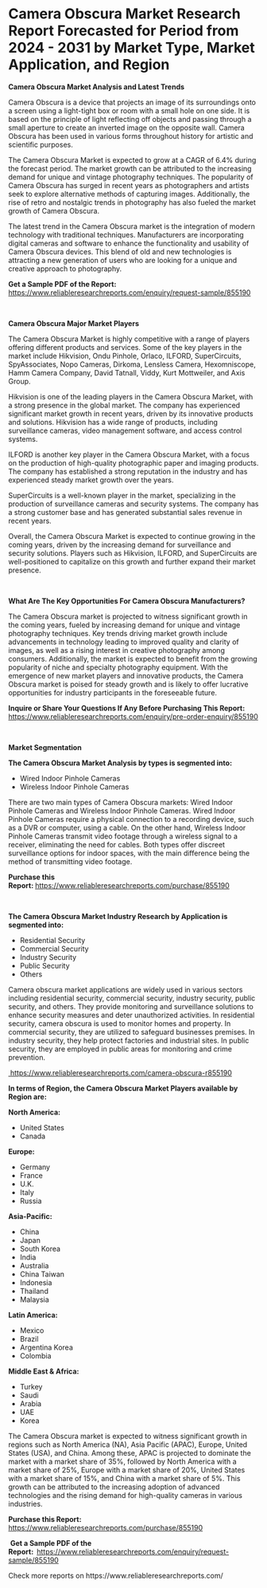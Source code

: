 <p><h1>Camera Obscura Market Research Report Forecasted for Period from 2024 -  2031 by Market Type, Market Application, and Region</h1></p><p><strong>Camera Obscura Market Analysis and Latest Trends</strong></p>
<p><p>Camera Obscura is a device that projects an image of its surroundings onto a screen using a light-tight box or room with a small hole on one side. It is based on the principle of light reflecting off objects and passing through a small aperture to create an inverted image on the opposite wall. Camera Obscura has been used in various forms throughout history for artistic and scientific purposes.</p><p>The Camera Obscura Market is expected to grow at a CAGR of 6.4% during the forecast period. The market growth can be attributed to the increasing demand for unique and vintage photography techniques. The popularity of Camera Obscura has surged in recent years as photographers and artists seek to explore alternative methods of capturing images. Additionally, the rise of retro and nostalgic trends in photography has also fueled the market growth of Camera Obscura.</p><p>The latest trend in the Camera Obscura market is the integration of modern technology with traditional techniques. Manufacturers are incorporating digital cameras and software to enhance the functionality and usability of Camera Obscura devices. This blend of old and new technologies is attracting a new generation of users who are looking for a unique and creative approach to photography.</p></p>
<p><strong>Get a Sample PDF of the Report:&nbsp;</strong> <a href="https://www.reliableresearchreports.com/enquiry/request-sample/855190">https://www.reliableresearchreports.com/enquiry/request-sample/855190</a></p>
<p>&nbsp;</p>
<p><strong>Camera Obscura Major Market Players</strong></p>
<p><p>The Camera Obscura Market is highly competitive with a range of players offering different products and services. Some of the key players in the market include Hikvision, Ondu Pinhole, Orlaco, ILFORD, SuperCircuits, SpyAssociates, Nopo Cameras, Dirkoma, Lensless Camera, Hexomniscope, Hamm Camera Company, David Tatnall, Viddy, Kurt Mottweiler, and Axis Group.</p><p>Hikvision is one of the leading players in the Camera Obscura Market, with a strong presence in the global market. The company has experienced significant market growth in recent years, driven by its innovative products and solutions. Hikvision has a wide range of products, including surveillance cameras, video management software, and access control systems.</p><p>ILFORD is another key player in the Camera Obscura Market, with a focus on the production of high-quality photographic paper and imaging products. The company has established a strong reputation in the industry and has experienced steady market growth over the years.</p><p>SuperCircuits is a well-known player in the market, specializing in the production of surveillance cameras and security systems. The company has a strong customer base and has generated substantial sales revenue in recent years.</p><p>Overall, the Camera Obscura Market is expected to continue growing in the coming years, driven by the increasing demand for surveillance and security solutions. Players such as Hikvision, ILFORD, and SuperCircuits are well-positioned to capitalize on this growth and further expand their market presence.</p></p>
<p>&nbsp;</p>
<p><strong>What Are The Key Opportunities For Camera Obscura Manufacturers?</strong></p>
<p><p>The Camera Obscura market is projected to witness significant growth in the coming years, fueled by increasing demand for unique and vintage photography techniques. Key trends driving market growth include advancements in technology leading to improved quality and clarity of images, as well as a rising interest in creative photography among consumers. Additionally, the market is expected to benefit from the growing popularity of niche and specialty photography equipment. With the emergence of new market players and innovative products, the Camera Obscura market is poised for steady growth and is likely to offer lucrative opportunities for industry participants in the foreseeable future.</p></p>
<p><strong>Inquire or Share Your Questions If Any Before Purchasing This Report:</strong> <a href="https://www.reliableresearchreports.com/enquiry/pre-order-enquiry/855190">https://www.reliableresearchreports.com/enquiry/pre-order-enquiry/855190</a></p>
<p>&nbsp;</p>
<p><strong>Market Segmentation</strong></p>
<p><strong>The Camera Obscura Market Analysis by types is segmented into:</strong></p>
<p><ul><li>Wired Indoor Pinhole Cameras</li><li>Wireless Indoor Pinhole Cameras</li></ul></p>
<p><p>There are two main types of Camera Obscura markets: Wired Indoor Pinhole Cameras and Wireless Indoor Pinhole Cameras. Wired Indoor Pinhole Cameras require a physical connection to a recording device, such as a DVR or computer, using a cable. On the other hand, Wireless Indoor Pinhole Cameras transmit video footage through a wireless signal to a receiver, eliminating the need for cables. Both types offer discreet surveillance options for indoor spaces, with the main difference being the method of transmitting video footage.</p></p>
<p><strong>Purchase this Report:&nbsp;</strong><a href="https://www.reliableresearchreports.com/purchase/855190">https://www.reliableresearchreports.com/purchase/855190</a></p>
<p>&nbsp;</p>
<p><strong>The Camera Obscura Market Industry Research by Application is segmented into:</strong></p>
<p><ul><li>Residential Security</li><li>Commercial Security</li><li>Industry Security</li><li>Public Security</li><li>Others</li></ul></p>
<p><p>Camera obscura market applications are widely used in various sectors including residential security, commercial security, industry security, public security, and others. They provide monitoring and surveillance solutions to enhance security measures and deter unauthorized activities. In residential security, camera obscura is used to monitor homes and property. In commercial security, they are utilized to safeguard businesses premises. In industry security, they help protect factories and industrial sites. In public security, they are employed in public areas for monitoring and crime prevention.</p></p>
<p><a href="https://www.reliableresearchreports.com/camera-obscura-r855190">&nbsp;https://www.reliableresearchreports.com/camera-obscura-r855190</a></p>
<p><strong>In terms of Region, the Camera Obscura Market Players available by Region are:</strong></p>
<p>
    <p> <strong> North America: </strong>
        <ul>
            <li>United States</li>
            <li>Canada</li>
        </ul>
        </p> 
    <p> <strong> Europe: </strong>
        <ul>
            <li>Germany</li>
            <li>France</li>
            <li>U.K.</li>
            <li>Italy</li>
            <li>Russia</li>
        </ul>
        </p> 
    <p> <strong> Asia-Pacific: </strong>
        <ul>
            <li>China</li>
            <li>Japan</li>
            <li>South Korea</li>
            <li>India</li>
            <li>Australia</li>
            <li>China Taiwan</li>
            <li>Indonesia</li>
            <li>Thailand</li>
            <li>Malaysia</li>
        </ul>
        </p> 
    <p> <strong> Latin America: </strong>
        <ul>
            <li>Mexico</li>
            <li>Brazil</li>
            <li>Argentina Korea</li>
            <li>Colombia</li>
        </ul>
        </p> 
    <p> <strong> Middle East & Africa: </strong>
        <ul>
            <li>Turkey</li>
            <li>Saudi</li>
            <li>Arabia</li>
            <li>UAE</li>
            <li>Korea</li>
        </ul>
    </p>
    </p>
<p><p>The Camera Obscura market is expected to witness significant growth in regions such as North America (NA), Asia Pacific (APAC), Europe, United States (USA), and China. Among these, APAC is projected to dominate the market with a market share of 35%, followed by North America with a market share of 25%, Europe with a market share of 20%, United States with a market share of 15%, and China with a market share of 5%. This growth can be attributed to the increasing adoption of advanced technologies and the rising demand for high-quality cameras in various industries.</p></p>
<p><strong>Purchase this Report: </strong><a href="https://www.reliableresearchreports.com/purchase/855190">https://www.reliableresearchreports.com/purchase/855190</a></p>
<p>&nbsp;<strong>Get a Sample PDF of the Report:&nbsp;&nbsp;</strong><a href="https://www.reliableresearchreports.com/enquiry/request-sample/855190">https://www.reliableresearchreports.com/enquiry/request-sample/855190</a></p>
<p><strong></strong></p>
<p>Check more reports on https://www.reliableresearchreports.com/</p>